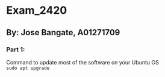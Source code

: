 # Exam_2420
## By: Jose Bangate, A01271709

### Part 1:
Command to update most of the software on your Ubuntu OS   
`sudo apt upgrade`